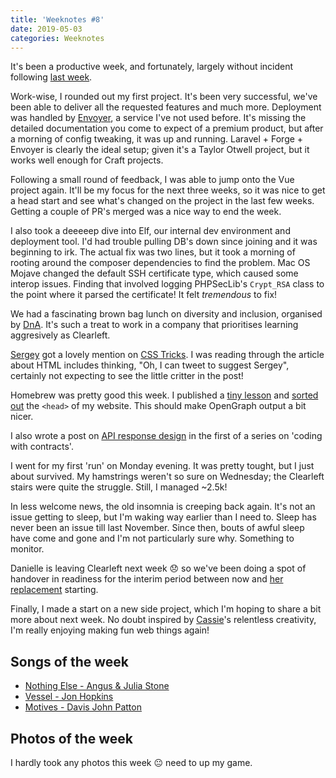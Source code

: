 ```yaml
---
title: 'Weeknotes #8'
date: 2019-05-03
categories: Weeknotes
---
```


It's been a productive week, and fortunately, largely without incident following [last week](/blog/weeknotes-7/).

Work-wise, I rounded out my first project. It's been very successful, we've been able to deliver all the requested features and much more. Deployment was handled by [Envoyer](https://envoyer.io), a service I've not used before. It's missing the detailed documentation you come to expect of a premium product, but after a morning of config tweaking, it was up and running. Laravel + Forge + Envoyer is clearly the ideal setup; given it's a Taylor Otwell project, but it works well enough for Craft projects.

Following a small round of feedback, I was able to jump onto the Vue project again. It'll be my focus for the next three weeks, so it was nice to get a head start and see what's changed on the project in the last few weeks. Getting a couple of PR's merged was a nice way to end the week.

I also took a deeeeep dive into Elf, our internal dev environment and deployment tool. I'd had trouble pulling DB's down since joining and it was beginning to irk. The actual fix was two lines, but it took a morning of rooting around the composer dependencies to find the problem. Mac OS Mojave changed the default SSH certificate type, which caused some interop issues. Finding that involved logging PHPSecLib's `Crypt_RSA` class to the point where it parsed the certificate! It felt _tremendous_ to fix!

We had a fascinating brown bag lunch on diversity and inclusion, organised by [DnA](https://diversityandability.com/). It's such a treat to work in a company that prioritises learning aggresively as Clearleft.

[Sergey](https://sergey.trysmudford.com) got a lovely mention on [CSS Tricks](https://css-tricks.com/the-simplest-ways-to-handle-html-includes/). I was reading through the article about HTML includes thinking, "Oh, I can tweet to suggest Sergey", certainly not expecting to see the little critter in the post!

Homebrew was pretty good this week. I published a [tiny lesson](/blog/fancy-slack-meta-tags/) and [sorted out](https://github.com/trys/trysv4/commit/b8114923691eecd055bafbc8f4c362ef07ba4369) the `<head>` of my website. This should make OpenGraph output a bit nicer.

I also wrote a post on [API response design](/blog/coding-with-contracts-api/) in the first of a series on 'coding with contracts'.

I went for my first 'run' on Monday evening. It was pretty tought, but I just about survived. My hamstrings weren't so sure on Wednesday; the Clearleft stairs were quite the struggle. Still, I managed ~2.5k!

In less welcome news, the old insomnia is creeping back again. It's not an issue getting to sleep, but I'm waking way earlier than I need to. Sleep has never been an issue till last November. Since then, bouts of awful sleep have come and gone and I'm not particularly sure why. Something to monitor.

Danielle is leaving Clearleft next week 😞 so we've been doing a spot of handover in readiness for the interim period between now and [her replacement](https://clearleft.com/team/jobs/head-of-front-end-development) starting.

Finally, I made a start on a new side project, which I'm hoping to share a bit more about next week. No doubt inspired by [Cassie](https://twitter.com/cassiecodes)'s relentless creativity, I'm really enjoying making fun web things again!

## Songs of the week

- [Nothing Else - Angus & Julia Stone](https://open.spotify.com/track/33ZjZqqFuGRTPjNVqO0h8o)
- [Vessel - Jon Hopkins](https://open.spotify.com/track/61MCvDqpGjGYd37u98qeyF)
- [Motives - Davis John Patton](https://open.spotify.com/track/58XCB33rWd3wi73d4luOwY)

## Photos of the week

I hardly took any photos this week 😐 need to up my game.